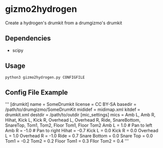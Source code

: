 # gizmo2hydrogen

Create a hydrogen's drumkit from a drumgizmo's drumkit

## Dependencies

* scipy

## Usage

```
python3 gizmo2hydrogen.py CONFIGFILE
```

## Config File Example

'''
[drumkit]
name = SomeDrumkit
license = CC BY-SA
basedir = /path/to/drumgizmo/SomeDrumKit
mididef = midimap.xml
kitdef = drumkit.xml
destdir = /path/to/outdir
[mic_settings]
mics = Amb L, Amb R, Hihat, Kick L, Kick R, Overhead L, Overhead R, Ride, SnareBottom, SnareTop, Tom1, Tom2, Floor Tom1, Floor Tom2
Amb L = 1.0 # Pan to left
Amb R = -1.0 # Pan to right
Hihat = -0.7
Kick L = 0.0
Kick R = 0.0
Overhead L = 1.0
Overhead R = -1.0
Ride = 0.7
Snare Bottom = 0.0
Snare Top = 0.0
Tom1 = -0.2
Tom2 = 0.2
Floor Tom1 = 0.3
Fllor Tom2 = 0.4
'''
